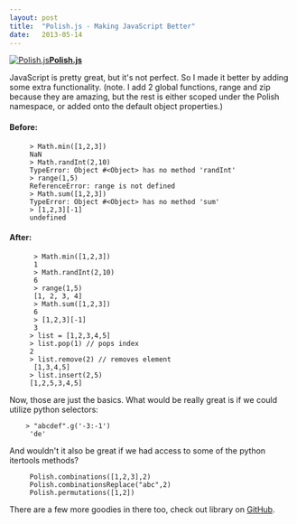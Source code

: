 ```yaml
---
layout: post
title:  "Polish.js - Making JavaScript Better"
date:   2013-05-14
---
```


[![Polish.js](https://raw.github.com/Zolmeister/Polish.js/master/polish-logo.png "Polish.js")](https://github.com/Zolmeister/Polish.js)**[Polish.js](https://github.com/Zolmeister/Polish.js)**

JavaScript is pretty great, but it's not perfect. So I made it better by adding some extra functionality.
(note. I add 2 global functions, range and zip because they are amazing, but the rest is either scoped under the Polish namespace, or added onto the default object properties.)

#### Before:
```
     > Math.min([1,2,3])
     NaN
     > Math.randInt(2,10)
     TypeError: Object #<Object> has no method 'randInt'
     > range(1,5)
     ReferenceError: range is not defined
     > Math.sum([1,2,3])
     TypeError: Object #<Object> has no method 'sum'
     > [1,2,3][-1]
     undefined
```
#### After:
```
      > Math.min([1,2,3])
      1
      > Math.randInt(2,10)
      6
      > range(1,5)
      [1, 2, 3, 4]
      > Math.sum([1,2,3])
      6
      > [1,2,3][-1]
      3
     > list = [1,2,3,4,5]
     > list.pop(1) // pops index
     2
     > list.remove(2) // removes element
      [1,3,4,5]
     > list.insert(2,5)
     [1,2,5,3,4,5]
```
Now, those are just the basics. What would be really great is if we could utilize python selectors:
```
	> "abcdef".g('-3:-1')
     'de'
```
And wouldn't it also be great if we had access to some of the python itertools methods?
```
     Polish.combinations([1,2,3],2)
     Polish.combinationsReplace("abc",2)
     Polish.permutations([1,2])
```
[](http://www.blogger.com/)There are a few more goodies in there too, check out library on [GitHub](https://github.com/Zolmeister/Polish.js).
